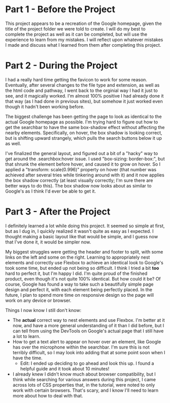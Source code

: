 # Part 1 - Before the Project

This project appears to be a recreation of the Google homepage, given the title of the project folder we were told to create. I will do my best to complete the project as well as it can be completed, but will use the experience to learn from my mistakes. I will reflect upon whatever mistakes I made and discuss what I learned from them after completing this project.

# Part 2 - During the Project

I had a really hard time getting the favicon to work for some reason. Eventually, after several changes to the file type and extension, as well as the html code and pathway, I went back to the orginial way I had it just to see, and it magically worked. I'm almost 100% positive I had already done it that way (as I had done in previous sites), but somehow it just worked even though it hadn't been working before.

The biggest challenge has been getting the page to look as identical to the actual Google homepage as possible. I'm trying hard to figure out how to get the searchbar to have the same box-shadow effect without affecting the nearby elements. Specifically, on hover, the box shadow is looking correct, but is shifting upward strangely, which pulls the search buttons below it up as well.

I've finalized the general layout, and figured out a bit of a "hacky" way to get around the .searchbox:hover issue. I used "box-sizing: border-box:", but that shrunk the element before hover, and caused it to grow on hover. So I applied a "transform: scale(0.996)" property on hover (that number was achieved after several tries while tinkering around with it) and it now applies the box shadow correctly (at least visually correctly; I'm sure there are better ways to do this). The box shadow now looks about as similar to Google's as I think I'd ever be able to get it.

# Part 3 - After the Project

I definitely learned a lot while doing this project. It seemed so simple at first, but as I dug in, I quickly realized it wasn't quite as easy as I expected. I thought making a basic layout like that would be simple, and I guess now that I've done it, it would be simpler now. 

My biggest struggles were getting the header and footer to split, with some links on the left and some on the right. Learning to appropriately nest elements and correctly use Flexbox to achieve an identical look to Google's took some time, but ended up not being so difficult. I think I tried a bit **too** hard to perfect it, but I'm happy I did. I'm quite proud of the finished product, even though it's not quite 100% identical. But how could it be? Of course, Google has found a way to take such a beautifully simple page design and perfect it, with each element being perfectly placed. In the future, I plan to spend more time on responsive design so the page will work on any device or browser.

Things I now know I still don't know:

- The **actual** correct way to nest elements and use Flexbox. I'm better at it now, and have a more general understanding of it than I did before, but I can tell from using the DevTools on Google's actual page that I still have a lot to learn.
- How to get a text alert to appear on hover over an element, like Google has over the microphone within the searchbar. I'm sure this is not terribly difficult, so I may look into adding that at some point soon when I have the time.
    - Edit: I ended up deciding to go ahead and look this up. I found a helpful guide and it took about 10 minutes!
- I already knew I didn't know much about browser compatibility, but I think while searching for various answers during this project, I came across lots of CSS properties that, in the tutorial, were noted to only work with certain browsers. That's scary, and I know I'll need to learn more about how to deal with that.